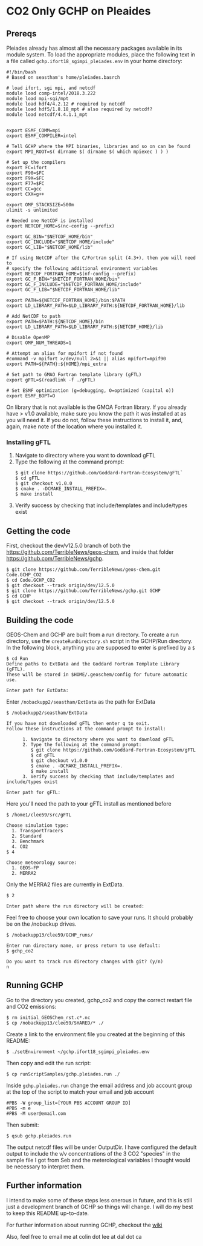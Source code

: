 # CO2 Only GCHP on Pleaides
## Prereqs

Pleiades already has almost all the necessary packages available in its module system. To load the appropriate modules, place the following text in a file called  `gchp.ifort18_sgimpi_pleiades.env` in your home directory:
```
#!/bin/bash
# Based on seastham's home/pleiades.basrch

# load ifort, sgi mpi, and netcdf
module load comp-intel/2018.3.222
module load mpi-sgi/mpt
module load hdf4/4.2.12 # required by netcdf
module load hdf5/1.8.18_mpt # also required by netcdf?
module load netcdf/4.4.1.1_mpt


export ESMF_COMM=mpi
export ESMF_COMPILER=intel

# Tell GCHP where the MPI binaries, libraries and so on can be found
export MPI_ROOT=$( dirname $( dirname $( which mpiexec ) ) )

# Set up the compilers
export FC=ifort
export F90=$FC
export F9X=$FC
export F77=$FC
export CC=gcc
export CXX=g++

export OMP_STACKSIZE=500m
ulimit -s unlimited

# Needed one NetCDF is installed
export NETCDF_HOME=$(nc-config --prefix)

export GC_BIN="$NETCDF_HOME/bin"
export GC_INCLUDE="$NETCDF_HOME/include"
export GC_LIB="$NETCDF_HOME/lib"

# If using NetCDF after the C/Fortran split (4.3+), then you will need to
# specify the following additional environment variables
export NETCDF_FORTRAN_HOME=$(nf-config --prefix)
export GC_F_BIN="$NETCDF_FORTRAN_HOME/bin"
export GC_F_INCLUDE="$NETCDF_FORTRAN_HOME/include"
export GC_F_LIB="$NETCDF_FORTRAN_HOME/lib"

export PATH=${NETCDF_FORTRAN_HOME}/bin:$PATH
export LD_LIBRARY_PATH=$LD_LIBRARY_PATH:${NETCDF_FORTRAN_HOME}/lib

# Add NetCDF to path
export PATH=$PATH:${NETCDF_HOME}/bin
export LD_LIBRARY_PATH=$LD_LIBRARY_PATH:${NETCDF_HOME}/lib

# Disable OpenMP
export OMP_NUM_THREADS=1

# Attempt an alias for mpifort if not found
#command -v mpifort >/dev/null 2>&1 || alias mpifort=mpif90
export PATH=${PATH}:${HOME}/mpi_extra

# Set path to GMAO Fortran template library (gFTL)
export gFTL=$(readlink -f ./gFTL)

# Set ESMF optimization (g=debugging, O=optimized (capital o))
export ESMF_BOPT=O
```

On library that is not available is the GMOA Fortran library. If you already have > v1.0 available, make sure you know the path it was installed at as you will need it. If you do not, follow these instructions to install it, and, again, make note of the location where you installed it.

### Installing gFTL

1. Navigate to directory where you want to download gFTL
2. Type the following at the command prompt:
   ```
   $ git clone https://github.com/Goddard-Fortran-Ecosystem/gFTL`
   $ cd gFTL
   $ git checkout v1.0.0
   $ cmake . -DCMAKE_INSTALL_PREFIX=.
   $ make install
   ```
3. Verify success by checking that include/templates and include/types exist

## Getting the code
First, checkout the dev/v12.5.0 branch of both the https://github.com/TerribleNews/geos-chem, and inside that folder https://github.com/TerribleNews/gchp.

```
$ git clone https://github.com/TerribleNews/geos-chem.git Code.GCHP_CO2
$ cd Code.GCHP_CO2
$ git checkout --track origin/dev/12.5.0
$ git clone https://github.com/TerribleNews/gchp.git GCHP
$ cd GCHP
$ git checkout --track origin/dev/12.5.0
```


## Building the code
GEOS-Chem and GCHP are built from a run directory. To create a run directory, use the `createRunDirectory.sh` script in the GCHP/Run directory. In the following block, anything you are supposed to enter is prefixed by a `$`
```
$ cd Run
Define paths to ExtData and the Goddard Fortran Template Library (gFTL).
These will be stored in $HOME/.geoschem/config for future automatic use.

Enter path for ExtData:
```
Enter `/nobackupp2/seastham/ExtData` as the path for ExtData

```
$ /nobackupp2/seastham/ExtData

If you have not downloaded gFTL then enter q to exit.
Follow these instructions at the command prompt to install:

      1. Navigate to directory where you want to download gFTL
      2. Type the following at the command prompt:
         $ git clone https://github.com/Goddard-Fortran-Ecosystem/gFTL
         $ cd gFTL
         $ git checkout v1.0.0
         $ cmake . -DCMAKE_INSTALL_PREFIX=.
         $ make install
      3. Verify success by checking that include/templates and include/types exist

Enter path for gFTL:
```
Here you'll need the path to your gFTL install as mentioned before
```
$ /home1/clee59/src/gFTL

Choose simulation type:
  1. TransportTracers
  2. Standard
  3. Benchmark
  4. CO2
$ 4

Choose meteorology source:
  1. GEOS-FP
  2. MERRA2
```
Only the MERRA2 files are currently in ExtData.
```
$ 2

Enter path where the run directory will be created:
```
Feel free to choose your own location to save your runs. It should probably be on the /nobackup drives.
```
$ /nobackupp13/clee59/GCHP_runs/

Enter run directory name, or press return to use default:
$ gchp_co2

Do you want to track run directory changes with git? (y/n)
n
```

## Running GCHP
Go to the directory you created, gchp_co2 and copy the correct restart file and CO2 emissions:
```
$ rm initial_GEOSChem_rst.c*.nc
$ cp /nobackupp13/clee59/SHARED/* ./
```

Create a link to the environment file you created at the beginning of this README:
```
$ ./setEnvironment ~/gchp.ifort18_sgimpi_pleiades.env
```

Then copy and edit the run script:
```
$ cp runScriptSamples/gchp.pleiades.run ./
```

Inside `gchp.pleiades.run` change the email address and job account group at the top of the script to match your email and job account
```
#PBS -W group_list=[YOUR PBS ACCOUNT GROUP ID]
#PBS -m e
#PBS -M user@email.com
```

Then submit:
```
$ qsub gchp.pleiades.run
```

The output netcdf files will be under OutputDir. I have configured the default output to include the v/v concentrations of the 3 CO2 "species" in the sample file I got from Seb and the meterological variables I thought would be necessary to interpret them. 

## Further information
I intend to make some of these steps less onerous in future, and this is still just a development branch of GCHP so things will change. I will do my best to keep this README up-to-date.

For further information about running GCHP, checkout the [wiki](http://wiki.seas.harvard.edu/geos-chem/index.php/Getting_Started_with_GCHP)

Also, feel free to email me at colin dot lee at dal dot ca
